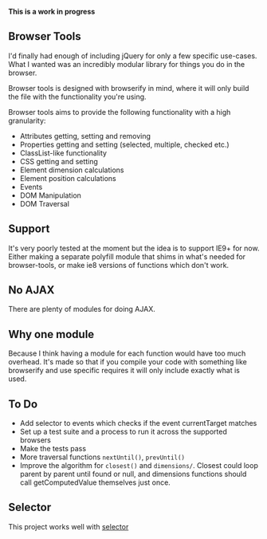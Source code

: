 **This is a work in progress**

Browser Tools
-------------

I'd finally had enough of including jQuery for only a few specific use-cases. What I wanted was an incredibly modular library for things you do in the browser.

Browser tools is designed with browserify in mind, where it will only build the file with the functionality you're using.

Browser tools aims to provide the following functionality with a high granularity:

* Attributes getting, setting and removing
* Properties getting and setting (selected, multiple, checked etc.)
* ClassList-like functionality
* CSS getting and setting
* Element dimension calculations
* Element position calculations
* Events
* DOM Manipulation
* DOM Traversal

Support
-------

It's very poorly tested at the moment but the idea is to support IE9+ for now. Either making a separate polyfill module that shims in what's needed for browser-tools, or make ie8 versions of functions which don't work.

No AJAX
-------

There are plenty of modules for doing AJAX.

Why one module
--------------

Because I think having a module for each function would have too much overhead. It's made so that if you compile your code with something like browserify and use specific requires it will only include exactly what is used.

To Do
-----

* Add selector to events which checks if the event currentTarget matches
* Set up a test suite and a process to run it across the supported browsers
* Make the tests pass
* More traversal functions `nextUntil()`, `prevUntil()`
* Improve the algorithm for `closest()` and `dimensions/`. Closest could loop parent by parent until found or null, and dimensions functions should call getComputedValue themselves just once.

Selector
--------

This project works well with [selector][selector]

[selector]: /Bockit/selector